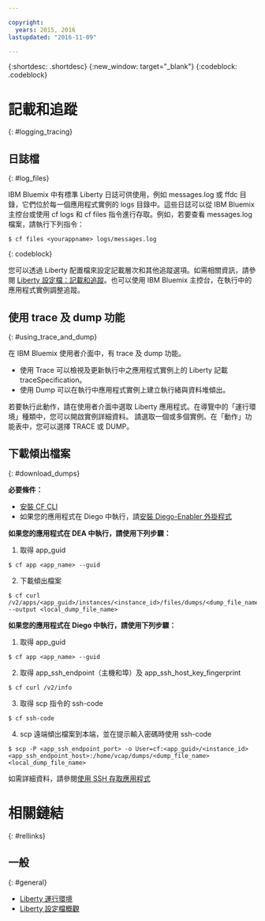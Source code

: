 ```yaml
---

copyright:
  years: 2015, 2016
lastupdated: "2016-11-09"

---
```


{:shortdesc: .shortdesc}
{:new_window: target="_blank"}
{:codeblock: .codeblock}

# 記載和追蹤
{: #logging_tracing}

## 日誌檔
{: #log_files}

IBM Bluemix 中有標準 Liberty 日誌可供使用，例如 messages.log 或 ffdc 目錄，它們位於每一個應用程式實例的 logs 目錄中。這些日誌可以從 IBM Bluemix 主控台或使用 cf logs 和 cf files 指令進行存取。例如，若要查看 messages.log 檔案，請執行下列指令：

```
$ cf files <yourappname> logs/messages.log
```
{: codeblock}

您可以透過 Liberty 配置檔來設定記載層次和其他追蹤選項。如需相關資訊，請參閱 [Liberty 設定檔：記載和追蹤](http://www.ibm.com/support/knowledgecenter/SSAW57_8.5.5/com.ibm.websphere.wlp.nd.multiplatform.doc/ae/rwlp_logging.html?cp=SSAW57_8.5.5%2F3-17-0-0)。也可以使用 IBM Bluemix 主控台，在執行中的應用程式實例調整追蹤。

## 使用 trace 及 dump 功能
{: #using_trace_and_dump}

在 IBM Bluemix 使用者介面中，有 trace 及 dump 功能。
* 使用 Trace 可以檢視及更新執行中之應用程式實例上的 Liberty 記載 traceSpecification。
* 使用 Dump 可以在執行中應用程式實例上建立執行緒與資料堆傾出。

若要執行此動作，請在使用者介面中選取 Liberty 應用程式。在導覽中的「運行環境」種類中，您可以開啟實例詳細資料。
請選取一個或多個實例。在「動作」功能表中，您可以選擇 TRACE 或 DUMP。

## 下載傾出檔案
{: #download_dumps}

<strong>必要條件：</strong>
* [安裝 CF CLI](https://docs.cloudfoundry.org/cf-cli/install-go-cli.html)
* 如果您的應用程式在 Diego 中執行，請[安裝 Diego-Enabler 外掛程式](https://github.com/cloudfoundry-incubator/Diego-Enabler)

<strong>如果您的應用程式在 DEA 中執行，請使用下列步驟：</strong>
  
1. 取得 app_guid
```
$ cf app <app_name> --guid
```

2. 下載傾出檔案
```
$ cf curl /v2/apps/<app_guid>/instances/<instance_id>/files/dumps/<dump_file_name> --output <local_dump_file_name>
```

<strong>如果您的應用程式在 Diego 中執行，請使用下列步驟：</strong>
  
1. 取得 app_guid
```
$ cf app <app_name> --guid
```

2. 取得 app_ssh_endpoint（主機和埠）及 app_ssh_host_key_fingerprint
```
$ cf curl /v2/info
```

3. 取得 scp 指令的 ssh-code
```
$ cf ssh-code
```

4. scp 遠端傾出檔案到本端，並在提示輸入密碼時使用 ssh-code
```
$ scp -P <app_ssh_endpoint_port> -o User=cf:<app_guid>/<instance_id> <app_ssh_endpoint_host>:/home/vcap/dumps/<dump_file_name> <local_dump_file_name>
```

如需詳細資料，請參閱[使用 SSH 存取應用程式](https://docs.cloudfoundry.org/devguide/deploy-apps/ssh-apps.html)


# 相關鏈結
{: #rellinks}
## 一般
{: #general}
* [Liberty 運行環境](index.html)
* [Liberty 設定檔概觀](http://www-01.ibm.com/support/knowledgecenter/SSAW57_8.5.5/com.ibm.websphere.wlp.nd.doc/ae/cwlp_about.html)

